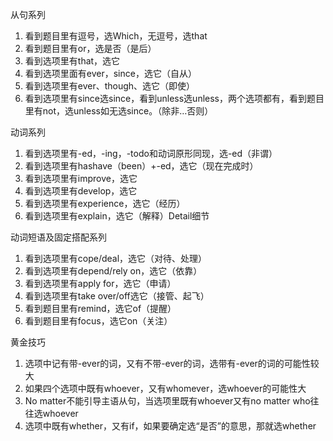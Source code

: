 从句系列

1. 看到题目里有逗号，选Which，无逗号，选that
2. 看到题目里有or，选是否（是后）
3. 看到选项里有that，选它
4. 看到选项里面有ever，since，选它（自从）
5. 看到选项里有ever、though、选它（即使）
6. 看到选项里有since选since，看到unless选unless，两个选项都有，看到题目里有not，选unless如无选since。（除非…否则） 

动词系列

1. 看到选项里有-ed，-ing，-todo和动词原形同现，选-ed（非谓） 
2. 看到选项里有hashave（been）+-ed，选它（现在完成时） 
3. 看到选项里有improve，选它 
4. 看到选项里有develop，选它
5. 看到选项里有experience，选它（经历） 
6. 看到选项里有explain，选它（解释）Detail细节 

动词短语及固定搭配系列

1. 看到选项里有cope/deal，选它（对待、处理） 
2. 看到选项里有depend/rely on，选它（依靠）
3. 看到选项里有apply for，选它（申请） 
4. 看到选项里有take over/off选它（接管、起飞） 
5. 看到题目里有remind，选它of（提醒） 
6. 看到题目里有focus，选它on（关注）

 黄金技巧

1.  选项中记有带-ever的词，又有不带-ever的词，选带有-ever的词的可能性较大 
2. 如果四个选项中既有whoever，又有whomever，选whoever的可能性大 
3. No matter不能引导主语从句，当选项里既有whoever又有no matter who往往选whoever 
4. 选项中既有whether，又有if，如果要确定选“是否”的意思，那就选whether 